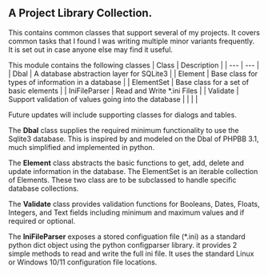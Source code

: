 ## A Project Library Collection.


This contains common classes that support several of my projects. It covers
common tasks that I found I was writing multiple minor variants frequently.
It is set out in case anyone else may find it useful.

This module contains the following classes
| Class | Description |
| --- | --- |
| Dbal | A database abstraction layer for SQLite3 |
| Element | Base class for types of information in a database |
| ElementSet | Base class for a set of basic elements |
| IniFileParser | Read and Write *.ini Files |
| Validate | Support validation of values going into the database |
|  |  |

Future updates will include supporting classes for dialogs and tables.

The **Dbal** class supplies the required minimum functionality to use the
Sqlite3 database. This is inspired by and modeled on the Dbal of PHPBB 3.1,
much simplified and implemented in python.

The **Element** class abstracts the basic functions to get, add, delete and
update information in the database. The ElementSet is an iterable collection
of Elements. These two class are to be subclassed to handle specific database
collections.

The **Validate** class provides validation functions for Booleans, Dates, Floats,
Integers, and Text fields including minimum and maximum values and if required
or optional.

The **IniFileParser** exposes a stored configuation file (*.ini) as a standard
python dict object using the python configparser library. it provides 2
simple methods to read and write the full ini file. It uses the standard
Linux or Windows 10/11 configuration file locations.
